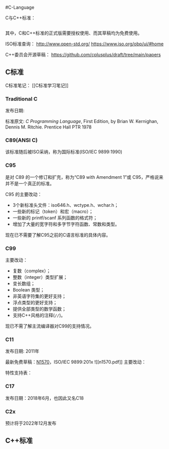 #C-Language 

C与C++标准：
```toc

```

其中，C和C++标准的正式版需要授权使用、而其草稿均为免费使用。

ISO标准查询：
http://www.open-std.org/
https://www.iso.org/obp/ui/#home

C++委员会开源草稿：
https://github.com/cplusplus/draft/tree/main/papers

## C标准

C标准笔记：
	[[C标准学习笔记]]

### Traditional C

发布日期: 

标准原文:
    *C Programming Language*, First Edition, by Brian W. Kernighan, Dennis M. Ritchie. Prentice Hall PTR 1978


### C89(ANSI C)

该标准随后被ISO采纳，称为国际标准(ISO/IEC 9899:1990)

### C95

是对 C89 的一个修订和扩充，称为“C89 with Amendment 1”或 C95，严格说来并不是一个真正的标准。

C95 的主要改动：
- 3个新标准头文件：iso646.h、wctype.h、wchar.h；
- 一些新的标记（token）和宏（macro）；
- 一些新的 printf/scanf 系列函数的格式符；
- 增加了大量的宽字符和多字节字符函数、常数和类型。

现在已不需要了解C95之前的C语言标准的具体内容。

### C99

主要改动：
- 复数（complex）；
- 整数（integer）类型扩展；
- 变长数组；
- Boolean 类型；
- 非英语字符集的更好支持；
- 浮点类型的更好支持；
- 提供全部类型的数学函数；
- 支持C++风格的注释(`//`)。

现已不需了解主流编译器对C99的支持情况。

### C11

发布日期: 2011年

最新免费草稿：[N1570](http://www.open-std.org/jtc1/sc22/wg14/www/docs/n1570.pdf)，ISO/IEC 9899:201x
![[n1570.pdf]]
主要改动：

特性支持表：


### C17

发布日期：2018年6月，也因此又名C18



### C2x

预计将于2022年12月发布



## C++标准